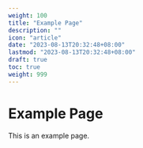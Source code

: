 ```yaml
---
weight: 100
title: "Example Page"
description: ""
icon: "article"
date: "2023-08-13T20:32:48+08:00"
lastmod: "2023-08-13T20:32:48+08:00"
draft: true
toc: true
weight: 999
---
```


# Example Page

This is an example page.

